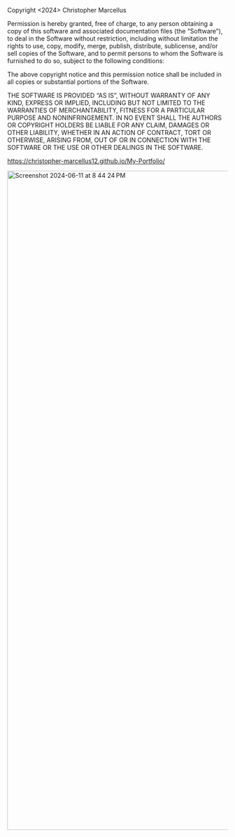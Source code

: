 Copyright <2024> Christopher Marcellus

Permission is hereby granted, free of charge, to any person obtaining a copy of this software and associated documentation files (the “Software”), to deal in the Software without restriction, including without limitation the rights to use, copy, modify, merge, publish, distribute, sublicense, and/or sell copies of the Software, and to permit persons to whom the Software is furnished to do so, subject to the following conditions:

The above copyright notice and this permission notice shall be included in all copies or substantial portions of the Software.

THE SOFTWARE IS PROVIDED “AS IS”, WITHOUT WARRANTY OF ANY KIND, EXPRESS OR IMPLIED, INCLUDING BUT NOT LIMITED TO THE WARRANTIES OF MERCHANTABILITY, FITNESS FOR A PARTICULAR PURPOSE AND NONINFRINGEMENT. IN NO EVENT SHALL THE AUTHORS OR COPYRIGHT HOLDERS BE LIABLE FOR ANY CLAIM, DAMAGES OR OTHER LIABILITY, WHETHER IN AN ACTION OF CONTRACT, TORT OR OTHERWISE, ARISING FROM, OUT OF OR IN CONNECTION WITH THE SOFTWARE OR THE USE OR OTHER DEALINGS IN THE SOFTWARE.

https://christopher-marcellus12.github.io/My-Portfolio/

<img width="1507" alt="Screenshot 2024-06-11 at 8 44 24 PM" src="https://github.com/Christopher-Marcellus12/My-Portfolio/assets/70063655/05159c91-3826-40b5-b4e7-b9c1db43d3c9">

